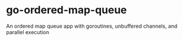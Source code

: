 # go-ordered-map-queue
An ordered map queue app with goroutines, unbuffered channels, and parallel execution
